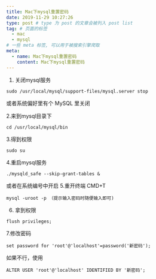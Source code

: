 ```yaml
---
title: Mac下mysql重置密码
date: 2019-11-29 10:27:26
type: post # type 为 post 的文章会被列入 post list
tag: # 页面的标签
  - mac
  - mysql
# 一些 meta 标签, 可以用于被搜索引擎爬取
meta:
  - name: Mac下mysql重置密码
    content: Mac下mysql重置密码
---
```


1. 关闭mysql服务
```
sudo /usr/local/mysql/support-files/mysql.server stop 
```
或者系统偏好里有个 MySQL 里关闭

2.来到mysql目录下
```
cd /usr/local/mysql/bin
```

3.得到权限
```
sudo su
```
4.重启mysql服务
```
./mysqld_safe --skip-grant-tables & 
```
或者在系统编号中开启
5.重开终端 CMD+T
```
mysql -uroot -p （提示输入密码时随便输入即可)
```
6. 拿到权限
```
flush privileges;
```
7.修改密码
```
set password for 'root'@'localhost'=password('新密码');
```
如果不行，使用
```
ALTER USER 'root'@'localhost' IDENTIFIED BY '新密码';
```

